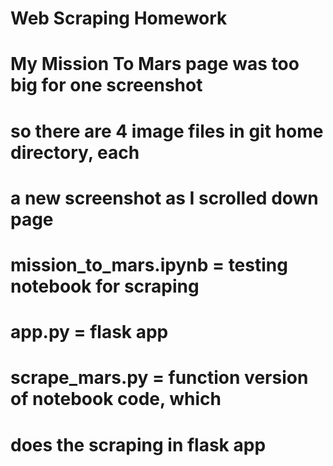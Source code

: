 # Web Scraping Homework
#
# My Mission To Mars page was too big for one screenshot
# so there are 4 image files in git home directory, each
# a new screenshot as I scrolled down page
#
# mission_to_mars.ipynb = testing notebook for scraping
# app.py = flask app
# scrape_mars.py = function version of notebook code, which
#     does the scraping in flask app 
